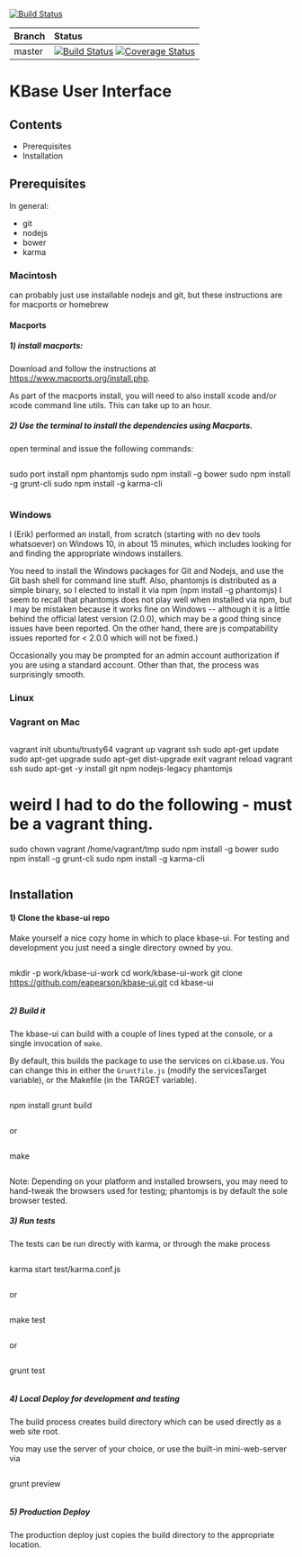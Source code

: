 [![Build Status](https://travis-ci.org/kbase/kbase-ui.svg?branch=master)](https://travis-ci.org/kbase/kbase-ui)

| Branch | Status |
| :--- | :--- |
| master | [![Build Status](https://travis-ci.org/kbase/kbase-ui.svg?branch=master)](https://travis-ci.org/kbase/kbase-ui) [![Coverage Status](https://coveralls.io/repos/kbase/kbase-ui/badge.svg?branch=master)](https://coveralls.io/r/kbase/kbase-ui?branch=master) |


# KBase User Interface

## Contents

- Prerequisites
- Installation


## Prerequisites

In general:

- git
- nodejs
- bower
- karma

### Macintosh

can probably just use installable nodejs and git, but these instructions are for macports or homebrew

#### Macports

##### 1) install macports: 

Download and follow the instructions at https://www.macports.org/install.php.

As part of the macports install, you will need to also install xcode and/or xcode command line utils. This can take up to an hour.

##### 2) Use the terminal to install the dependencies using Macports.

open terminal and issue the following commands:

> ```
sudo port install npm phantomjs
sudo npm install -g bower
sudo npm install -g grunt-cli
sudo npm install -g karma-cli
> ```


### Windows

I (Erik) performed an install, from scratch (starting with no dev tools whatsoever) on Windows 10, in about 15 minutes, which includes looking for and finding the appropriate windows installers.

You need to install the Windows packages for Git and Nodejs, and use the Git bash shell for command line stuff. Also, phantomjs is distributed as a simple binary, so I elected to install it via npm (npm install -g phantomjs) I seem to recall that phantomjs does not play well when installed via npm, but I may be mistaken because it works fine on Windows -- although it is a little behind the official latest version (2.0.0), which may be a good thing since issues have been reported. On the other hand, there are js compatability issues reported for < 2.0.0 which will not be fixed.)

Occasionally you may be prompted for an admin account authorization if you are using a standard account. Other than that, the process was surprisingly smooth.

### Linux

### Vagrant on Mac

> ```
vagrant init ubuntu/trusty64
vagrant up
vagrant ssh
sudo apt-get update
sudo apt-get upgrade
sudo apt-get dist-upgrade
exit
vagrant reload
vagrant ssh
sudo apt-get -y install git npm nodejs-legacy phantomjs
# weird I had to do the following - must be a vagrant thing.
sudo chown vagrant /home/vagrant/tmp 
sudo npm install -g bower
sudo npm install -g grunt-cli
sudo npm install -g karma-cli
> ```

## Installation


#### 1) Clone the kbase-ui repo

Make yourself a nice cozy home in which to place kbase-ui. For testing and development you just need a single directory owned by you.

> ```
mkdir -p work/kbase-ui-work
cd work/kbase-ui-work
git clone https://github.com/eapearson/kbase-ui.git
cd kbase-ui
> ```

##### 2) Build it

The kbase-ui can build with a couple of lines typed at the console, or a single invocation of ```make```.

By default, this builds the package to use the services on ci.kbase.us. You can change this in either the `Gruntfile.js` (modify the servicesTarget variable), or the Makefile (in the TARGET variable).

> ```
npm install
grunt build
> ```

or 

> ```
make
> ```

Note: Depending on your platform and installed browsers, you may need to hand-tweak the browsers used for testing; phantomjs is by default the sole browser tested.

##### 3) Run tests

The tests can be run directly with karma, or through the make process

> ```
karma start test/karma.conf.js
> ```

or

> ```
make test
> ```

or 

> ```
grunt test
> ```

##### 4) Local Deploy for development and testing

The build process creates build directory which can be used directly as a web site root. 

You may use the server of your choice, or use the built-in mini-web-server via

> ```
grunt preview
> ```

##### 5) Production Deploy

The production deploy just copies the build directory to the appropriate location.